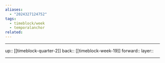 ```yaml
---
aliases:
  - "2024327124752"
tags:
  - timeblock/week
  - temporalanchor
related:
---
```




***

up:: [[timeblock-quarter-2]]
back:: [[timeblock-week-19]]
forward:: 
layer:: 

***

